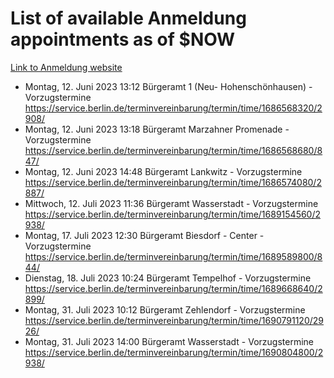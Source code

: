 # List of available Anmeldung appointments as of $NOW
[Link to Anmeldung website](https://service.berlin.de/terminvereinbarung/termin/tag.php?termin=1&anliegen[]=120686&dienstleisterlist=122210,122217,327316,122219,327312,122227,327314,122231,327346,122243,327348,122254,122252,329742,122260,329745,122262,329748,122271,327278,122273,327274,122277,327276,330436,122280,327294,122282,327290,122284,327292,122291,327270,122285,327266,122286,327264,122296,327268,150230,329760,122297,327286,122294,327284,122312,329763,122314,329775,122304,327330,122311,327334,122309,327332,317869,122281,327352,122279,329772,122283,122276,327324,122274,327326,122267,329766,122246,327318,122251,327320,122257,327322,122208,327298,122226,327300&herkunft=http%3A%2F%2Fservice.berlin.de%2Fdienstleistung%2F120686%2F)
- Montag, 12. Juni 2023 13:12 Bürgeramt 1 (Neu- Hohenschönhausen) - Vorzugstermine https://service.berlin.de/terminvereinbarung/termin/time/1686568320/2908/
- Montag, 12. Juni 2023 13:18 Bürgeramt Marzahner Promenade - Vorzugstermine https://service.berlin.de/terminvereinbarung/termin/time/1686568680/847/
- Montag, 12. Juni 2023 14:48 Bürgeramt Lankwitz - Vorzugstermine https://service.berlin.de/terminvereinbarung/termin/time/1686574080/2887/
- Mittwoch, 12. Juli 2023 11:36 Bürgeramt Wasserstadt - Vorzugstermine https://service.berlin.de/terminvereinbarung/termin/time/1689154560/2938/
- Montag, 17. Juli 2023 12:30 Bürgeramt Biesdorf - Center - Vorzugstermine https://service.berlin.de/terminvereinbarung/termin/time/1689589800/844/
- Dienstag, 18. Juli 2023 10:24 Bürgeramt Tempelhof - Vorzugstermine https://service.berlin.de/terminvereinbarung/termin/time/1689668640/2899/
- Montag, 31. Juli 2023 10:12 Bürgeramt Zehlendorf - Vorzugstermine https://service.berlin.de/terminvereinbarung/termin/time/1690791120/2926/
- Montag, 31. Juli 2023 14:00 Bürgeramt Wasserstadt - Vorzugstermine https://service.berlin.de/terminvereinbarung/termin/time/1690804800/2938/
